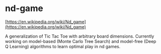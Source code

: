 # nd-game

[https://en.wikipedia.org/wiki/Nd_game](https://en.wikipedia.org/wiki/Nd_game)

A generalization of Tic Tac Toe with arbitrary board dimensions. Currently working on model-based (Monte Carlo Tree Search) and model-free (Deep Q Learning) algorithms to learn optimal play in nd games.

